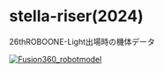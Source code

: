 # stella-riser(2024)
26thROBOONE-Light出場時の機体データ



[![Fusion360_robotmodel](https://github.com/stellabo/stella-riser_2024/assets/46933816/705ee650-f5d0-46de-8aeb-232e4ff61fa6)](https://myhub.autodesk360.com/ue2bfe830/shares/public/SHd38bfQT1fb47330c9990f2370d7ce720f5?mode=embed)
